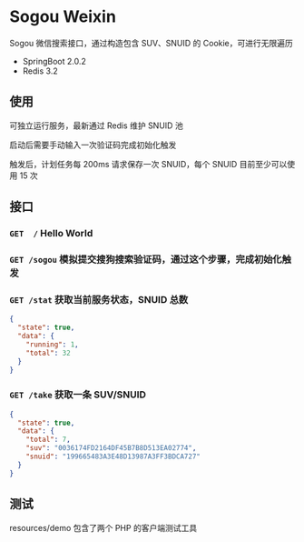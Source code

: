 # Sogou Weixin

Sogou 微信搜索接口，通过构造包含 SUV、SNUID 的 Cookie，可进行无限遍历

* SpringBoot 2.0.2
* Redis 3.2

## 使用

可独立运行服务，最新通过 Redis 维护 SNUID 池

启动后需要手动输入一次验证码完成初始化触发

触发后，计划任务每 200ms 请求保存一次 SNUID，每个 SNUID 目前至少可以使用 15 次

## 接口

### `GET  /`  Hello World

### `GET /sogou` 模拟提交搜狗搜索验证码，通过这个步骤，完成初始化触发

### `GET /stat`  获取当前服务状态，SNUID 总数

```json
{
  "state": true,
  "data": {
    "running": 1,
    "total": 32
  }
}
```

### `GET /take`  获取一条 SUV/SNUID 

```json
{
  "state": true,
  "data": {
    "total": 7,
    "suv": "0036174FD2164DF45B7B8D513EA02774",
    "snuid": "199665483A3E48D13987A3FF3BDCA727"
  }
}
```


## 测试

resources/demo 包含了两个 PHP 的客户端测试工具
